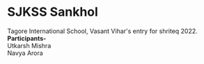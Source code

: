 # SJKSS Sankhol

Tagore International School, Vasant Vihar's entry for shriteq 2022.<br>
**Participants-**<br>
Utkarsh Mishra<br>
Navya Arora
